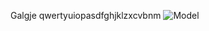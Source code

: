 Galgje qwertyuiopasdfghjklzxcvbnm
![Model]([link_address_to_image](https://cdn.discordapp.com/attachments/1347101154634371083/1428678647727788032/togif.gif?ex=68f3602d&is=68f20ead&hm=55e32a982a4118fe8e0f0e23d2fcb3215bb94b7f81bfde6a1e13e648cae4f5c9&))
